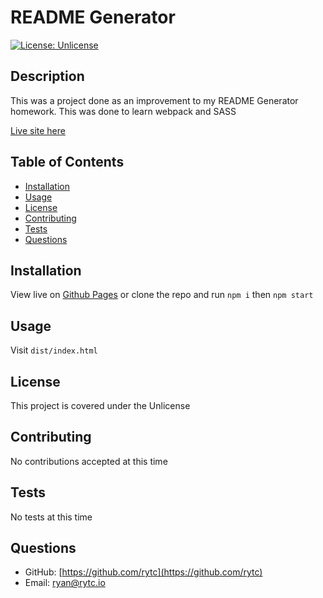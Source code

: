 # README Generator

[![License: Unlicense](https://img.shields.io/badge/license-Unlicense-blue.svg)](http://unlicense.org/)

## Description
This was a project done as an improvement to my README Generator homework. This was done to learn webpack and SASS

[Live site here](https://rytc.github.io/READMEgen2/ )

## Table of Contents
- [Installation](#Installation)
- [Usage](#Usage)
- [License](#License)
- [Contributing](#Contributing)
- [Tests](#Test-Instructions)
- [Questions](#Questions)

## Installation
View live on [Github Pages](https://rytc.github.io/READMEgen2/) or clone the repo and run `npm i` then `npm start`

## Usage
Visit `dist/index.html`

## License
This project is covered under the Unlicense

## Contributing
No contributions accepted at this time

## Tests
No tests at this time

## Questions
- GitHub: [https://github.com/rytc](https://github.com/rytc)
- Email: [ryan@rytc.io](ryan@rytc.io)

